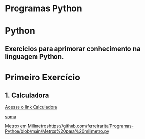 # Programas Python
# Python
## Exercicios para aprimorar conhecimento na linguagem Python.  
 # Primeiro Exercício 
## 1. Calculadora
[Acesse o link Calculadora](https://github.com/ferreirarita/Programas-Python/blob/main/Tabuada/Tabuada.py)


[soma](https://github.com/ferreirarita/Programas-Python/blob/main/Lista%20python%201%20Soma.py)

[Metros em Milimetros]()https://github.com/ferreirarita/Programas-Python/blob/main/Metros%20para%20milimetro.py
